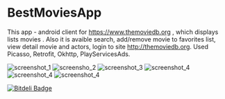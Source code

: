 # BestMoviesApp

This app - android client for https://www.themoviedb.org , which displays lists movies . 
Also it is avaible search, add/remove movie to favorites list, 
view detail movie and actors, login to site http://themoviedb.org. 
Used Picasso, Retrofit, Okhttp, PlayServicesAds.

![screenshot_1](https://cloud.githubusercontent.com/assets/8355604/9694729/e4f14faa-5363-11e5-8abb-5d0d0c10daf6.png)
![screensho_2](https://cloud.githubusercontent.com/assets/8355604/9694731/e4f2ba02-5363-11e5-8d46-94a1c508f3cd.png)
![screenshot_3](https://cloud.githubusercontent.com/assets/8355604/9694730/e4f19406-5363-11e5-8830-62c60bdb9ec3.png)
![screenshot_4](https://cloud.githubusercontent.com/assets/8355604/9694728/e4f133c6-5363-11e5-81a3-a3e2acbef0a8.png)
![screenshot_4](https://cloud.githubusercontent.com/assets/8355604/9694831/f1c1e7de-5364-11e5-8c60-7803075dba36.png)
![screenshot_4](https://cloud.githubusercontent.com/assets/8355604/9694832/f1db20be-5364-11e5-8528-bebbd5b10f76.png)


[![Bitdeli Badge](https://d2weczhvl823v0.cloudfront.net/pumba30/bestmoviesapp/trend.png)](https://bitdeli.com/free "Bitdeli Badge")

